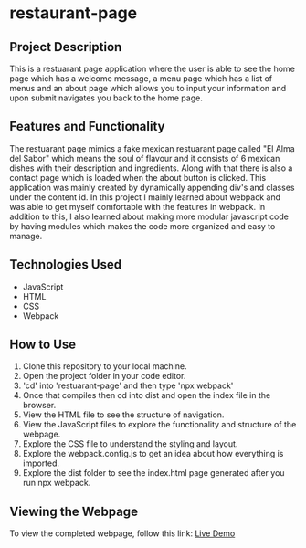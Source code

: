 # restaurant-page

## Project Description
This is a restuarant page application where the user is able to see the home page which has a welcome message, a menu page which has a list of menus and an about page which allows you to input your information and upon submit navigates you back to the home page. 

## Features and Functionality
The restuarant page mimics a fake mexican restuarant page called "El Alma del Sabor" which means the soul of flavour and it consists of 6 mexican dishes with their description and ingredients. Along with that there is also a contact page which is loaded when the about button is clicked. This application was mainly created by dynamically appending div's and classes under the content id. In this project I mainly learned about webpack and was able to get myself comfortable with the features in webpack. In addition to this, I also learned about making more modular javascript code by having modules which makes the code more organized and easy to manage.

## Technologies Used
- JavaScript
- HTML
- CSS
- Webpack

## How to Use
1. Clone this repository to your local machine.
2. Open the project folder in your code editor.
3. 'cd' into 'restuarant-page' and then type 'npx webpack'
4. Once that compiles then cd into dist and open the index file in the browser.
5. View the HTML file to see the structure of navigation.
6. View the JavaScript files to explore the functionality and structure of the webpage.
7. Explore the CSS file to understand the styling and layout.
8. Explore the webpack.config.js to get an idea about how everything is imported.
9. Explore the dist folder to see the index.html page generated after you run npx webpack.

## Viewing the Webpage
To view the completed webpage, follow this link: [Live Demo](https://areeshajat.github.io/my-restaurant-page/)


